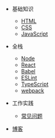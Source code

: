 * 基础知识
  * [HTML](base/html/)
  * [CSS](base/css/)
  * [JavaScript](base/js/)

* 全栈
  * [Node](full_stack/node/)
  * [React](full_stack/react/)
  * [Babel](full_stack/babel/)
  * [ESLint](full_stack/eslint/)
  * [TypeScript](full_stack/typescript/)
  * [webpack](full_stack/webpack/)

* 工作实践
  * [常见问题](work/)
* [博客](blog/)
  <!-- * [文章列表](blog/) -->
<!-- * [投资](investment/) -->